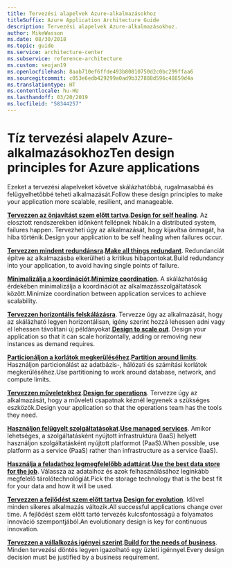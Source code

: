 ```yaml
---
title: Tervezési alapelvek Azure-alkalmazásokhoz
titleSuffix: Azure Application Architecture Guide
description: Tervezési alapelvek Azure-alkalmazásokhoz.
author: MikeWasson
ms.date: 08/30/2018
ms.topic: guide
ms.service: architecture-center
ms.subservice: reference-architecture
ms.custom: seojan19
ms.openlocfilehash: 8aab710ef6ffde493b80810750d2c0bc299ffaa6
ms.sourcegitcommit: c053e6edb429299a0ad9b327888d596c48859d4a
ms.translationtype: HT
ms.contentlocale: hu-HU
ms.lasthandoff: 03/20/2019
ms.locfileid: "58344257"
---
```

# <a name="ten-design-principles-for-azure-applications"></a><span data-ttu-id="7d9a7-103">Tíz tervezési alapelv Azure-alkalmazásokhoz</span><span class="sxs-lookup"><span data-stu-id="7d9a7-103">Ten design principles for Azure applications</span></span>

<span data-ttu-id="7d9a7-104">Ezeket a tervezési alapelveket követve skálázhatóbbá, rugalmasabbá és felügyelhetőbbé teheti alkalmazását.</span><span class="sxs-lookup"><span data-stu-id="7d9a7-104">Follow these design principles to make your application more scalable, resilient, and manageable.</span></span>

<span data-ttu-id="7d9a7-105">**[Tervezzen az önjavítást szem előtt tartva](self-healing.md)**.</span><span class="sxs-lookup"><span data-stu-id="7d9a7-105">**[Design for self healing](self-healing.md)**.</span></span> <span data-ttu-id="7d9a7-106">Az elosztott rendszerekben időnként fellépnek hibák.</span><span class="sxs-lookup"><span data-stu-id="7d9a7-106">In a distributed system, failures happen.</span></span> <span data-ttu-id="7d9a7-107">Tervezheti úgy az alkalmazását, hogy kijavítsa önmagát, ha hiba történik.</span><span class="sxs-lookup"><span data-stu-id="7d9a7-107">Design your application to be self healing when failures occur.</span></span>

<span data-ttu-id="7d9a7-108">**[Tervezzen mindent redundánsra](redundancy.md)**.</span><span class="sxs-lookup"><span data-stu-id="7d9a7-108">**[Make all things redundant](redundancy.md)**.</span></span> <span data-ttu-id="7d9a7-109">Redundanciát építve az alkalmazásba elkerülheti a kritikus hibapontokat.</span><span class="sxs-lookup"><span data-stu-id="7d9a7-109">Build redundancy into your application, to avoid having single points of failure.</span></span>

<span data-ttu-id="7d9a7-110">**[Minimalizálja a koordinációt](minimize-coordination.md)**.</span><span class="sxs-lookup"><span data-stu-id="7d9a7-110">**[Minimize coordination](minimize-coordination.md)**.</span></span> <span data-ttu-id="7d9a7-111">A skálázhatóság érdekében minimalizálja a koordinációt az alkalmazásszolgáltatások között.</span><span class="sxs-lookup"><span data-stu-id="7d9a7-111">Minimize coordination between application services to achieve scalability.</span></span>

<span data-ttu-id="7d9a7-112">**[Tervezzen horizontális felskálázásra](scale-out.md)**. Tervezze úgy az alkalmazását, hogy az skálázható legyen horizontálisan, igény szerint hozzá lehessen adni vagy el lehessen távolítani új példányokat.</span><span class="sxs-lookup"><span data-stu-id="7d9a7-112">**[Design to scale out](scale-out.md)**. Design your application so that it can scale horizontally, adding or removing new instances as demand requires.</span></span>

<span data-ttu-id="7d9a7-113">**[Particionáljon a korlátok megkerüléséhez](partition.md)**.</span><span class="sxs-lookup"><span data-stu-id="7d9a7-113">**[Partition around limits](partition.md)**.</span></span> <span data-ttu-id="7d9a7-114">Használjon particionálást az adatbázis-, hálózati és számítási korlátok megkerüléséhez.</span><span class="sxs-lookup"><span data-stu-id="7d9a7-114">Use partitioning to work around database, network, and compute limits.</span></span>

<span data-ttu-id="7d9a7-115">**[Tervezzen műveletekhez](design-for-operations.md)**.</span><span class="sxs-lookup"><span data-stu-id="7d9a7-115">**[Design for operations](design-for-operations.md)**.</span></span> <span data-ttu-id="7d9a7-116">Tervezze úgy az alkalmazását, hogy a műveleti csapatnak kéznél legyenek a szükséges eszközök.</span><span class="sxs-lookup"><span data-stu-id="7d9a7-116">Design your application so that the operations team has the tools they need.</span></span>

<span data-ttu-id="7d9a7-117">**[Használjon felügyelt szolgáltatásokat](managed-services.md)**.</span><span class="sxs-lookup"><span data-stu-id="7d9a7-117">**[Use managed services](managed-services.md)**.</span></span> <span data-ttu-id="7d9a7-118">Amikor lehetséges, a szolgáltatásként nyújtott infrastruktúra (IaaS) helyett használjon szolgáltatásként nyújtott platformot (PaaS).</span><span class="sxs-lookup"><span data-stu-id="7d9a7-118">When possible, use platform as a service (PaaS) rather than infrastructure as a service (IaaS).</span></span>

<span data-ttu-id="7d9a7-119">**[Használja a feladathoz legmegfelelőbb adattárat](use-the-best-data-store.md)**.</span><span class="sxs-lookup"><span data-stu-id="7d9a7-119">**[Use the best data store for the job](use-the-best-data-store.md)**.</span></span> <span data-ttu-id="7d9a7-120">Válassza az adataihoz és azok felhasználásához leginkább megfelelő tárolótechnológiát.</span><span class="sxs-lookup"><span data-stu-id="7d9a7-120">Pick the storage technology that is the best fit for your data and how it will be used.</span></span>

<span data-ttu-id="7d9a7-121">**[Tervezzen a fejlődést szem előtt tartva](design-for-evolution.md)**.</span><span class="sxs-lookup"><span data-stu-id="7d9a7-121">**[Design for evolution](design-for-evolution.md)**.</span></span> <span data-ttu-id="7d9a7-122">Idővel minden sikeres alkalmazás változik.</span><span class="sxs-lookup"><span data-stu-id="7d9a7-122">All successful applications change over time.</span></span> <span data-ttu-id="7d9a7-123">A fejlődést szem előtt tartó tervezés kulcsfontosságú a folyamatos innováció szempontjából.</span><span class="sxs-lookup"><span data-stu-id="7d9a7-123">An evolutionary design is key for continuous innovation.</span></span>

<span data-ttu-id="7d9a7-124">**[Tervezzen a vállalkozás igényei szerint](build-for-business.md)**.</span><span class="sxs-lookup"><span data-stu-id="7d9a7-124">**[Build for the needs of business](build-for-business.md)**.</span></span> <span data-ttu-id="7d9a7-125">Minden tervezési döntés legyen igazolható egy üzleti igénnyel.</span><span class="sxs-lookup"><span data-stu-id="7d9a7-125">Every design decision must be justified by a business requirement.</span></span>
